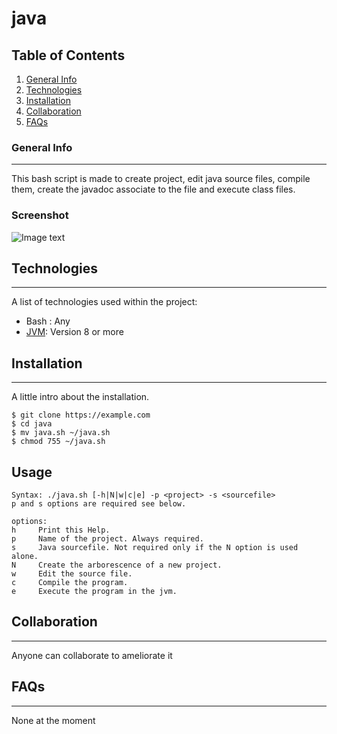 # java
## Table of Contents
1. [General Info](#general-info)
2. [Technologies](#technologies)
3. [Installation](#installation)
4. [Collaboration](#collaboration)
5. [FAQs](#faqs)
### General Info
***
This bash script is made to create project, edit java source files, compile them, create the javadoc associate to the file and execute class files.
### Screenshot
![Image text](https://github.com/Thibaut17/java/screenshot_java_help.png)
## Technologies
***
A list of technologies used within the project:
* Bash : Any
* [JVM](https://www.oracle.com/fr/java/technologies/javase-downloads.html): Version 8 or more
## Installation
***
A little intro about the installation. 
```
$ git clone https://example.com
$ cd java
$ mv java.sh ~/java.sh
$ chmod 755 ~/java.sh
```
## Usage
```
Syntax: ./java.sh [-h|N|w|c|e] -p <project> -s <sourcefile>
p and s options are required see below.

options:
h     Print this Help.
p     Name of the project. Always required.
s     Java sourcefile. Not required only if the N option is used alone.
N     Create the arborescence of a new project.
w     Edit the source file.
c     Compile the program.
e     Execute the program in the jvm.
```
## Collaboration
***
Anyone can collaborate to ameliorate it
## FAQs
***
None at the moment
